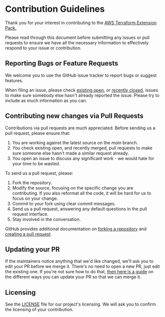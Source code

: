 # Contribution Guidelines

Thank you for your interest in contributing to the [AWS Terraform Extension Pack.](https://github.com/dannysteenman/vscode-terraform-extension-pack)

Please read through this document before submitting any issues or pull requests to ensure we have all the necessary information to effectively respond to your issue or contribution.

## Reporting Bugs or Feature Requests

We welcome you to use the GitHub issue tracker to report bugs or suggest features.

When filing an issue, please check [existing open](https://github.com/dannysteenman/vscode-terraform-extension-pack/issues), or [recently closed](https://github.com/dannysteenman/vscode-terraform-extension-pack/issues?utf8=%E2%9C%93&q=is%3Aissue%20is%3Aclosed%20), issues to make sure somebody else hasn't already reported the issue. Please try to include as much information as you can.

## Contributing new changes via Pull Requests

Contributions via pull requests are much appreciated. Before sending us a pull request, please ensure that:

1. You are working against the latest source on the _main_ branch.
2. You check existing open, and recently merged, pull requests to make sure someone else hasn't made a similar request already.
3. You open an issue to discuss any significant work - we would hate for your time to be wasted.

To send us a pull request, please:

1. Fork the repository.
2. Modify the source, focusing on the specific change you are contributing. If you also reformat all the code, it will be hard for us to focus on your change.
3. Commit to your fork using clear commit messages.
4. Send us a pull request, answering any default questions in the pull request interface.
5. Stay involved in the conversation.

GitHub provides additional documentation on [forking a repository](https://help.github.com/articles/fork-a-repo/) and
[creating a pull request](https://help.github.com/articles/creating-a-pull-request/).

## Updating your PR

If the maintainers notice anything that we'd like changed, we'll ask you to edit your PR before we merge it. There's no need to open a new PR, just edit the existing one. If you're not sure how to do that, [then here is a guide](https://github.com/RichardLitt/knowledge/blob/master/github/amending-a-commit-guide.md) on the different ways you can update your PR so that we can merge it.

## Licensing

See the [LICENSE](https://github.com/dannysteenman/vscode-terraform-extension-pack/blob/main/LICENSE) file for our project's licensing. We will ask you to confirm the licensing of your contribution.
